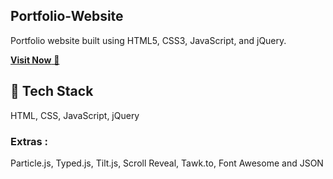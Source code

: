 ## Portfolio-Website
Portfolio website built using HTML5, CSS3, JavaScript, and jQuery.

<a href="" target="_blank">**Visit Now** 🚀</a>


## 📌 Tech Stack
HTML, CSS, JavaScript, jQuery

### Extras : 
Particle.js, Typed.js, Tilt.js, Scroll Reveal, Tawk.to, Font Awesome and JSON
